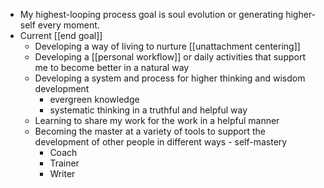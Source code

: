 - My highest-looping process goal is soul evolution or generating higher-self every moment.
- Current [[end goal]]
    - Developing a way of living to nurture [[unattachment centering]]
    - Developing a [[personal workflow]] or daily activities that support me to become better in a natural way
    - Developing a system and process for higher thinking and wisdom development
        - evergreen knowledge
        - systematic thinking in a truthful and helpful way
    - Learning to share my work for the work in a helpful manner
    - Becoming the master at a variety of tools to support the development of other people in different ways - self-mastery
        - Coach
        - Trainer
        - Writer

